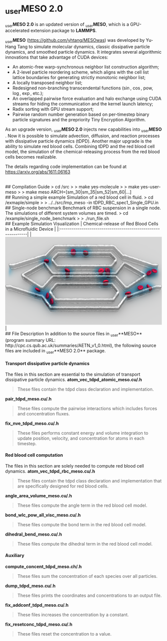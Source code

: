 # <sub>user</sub>**MESO 2.0**

<sub>user</sub>**MESO 2.0** is an updated version of <sub>user</sub>**MESO**, which is a GPU-accelerated extension package to **LAMMPS**.

<sub>user</sub>**MESO** (https://github.com/yhtang/MESOwas) was developed by Yu-Hang Tang to simulate molecular dynamics, classic dissipative particle dynamics, and smoothed particle dynamics. It integrates several algorithmic innovations that take advantage of CUDA devices:
- An atomic-free warp-synchronous neighbor list construction algorithm;
- A 2-level particle reordering scheme, which aligns with the cell list lattice boundaries for generating strictly monotonic neighbor list;
- A locally transposed neighbor list;
- Redesigned non-branching transcendental functions ($\sin$, $\cos$, pow, $\log$, $\exp$, etc.);
- An overlapped pairwise force evaluation and halo exchange using CUDA streams for hiding the communication and the kernel launch latency;
- Radix sorting with GPU stream support;
- Pairwise random number generation based on per-timestep binary particle signatures and the prepriority Tiny Encryption Algorithm.

As an upgrade version, <sub>user</sub>**MESO 2.0** injects new capabilities into <sub>user</sub>**MESO** . Now it is possible to simulate advection, diffusion, and reaction processes with dissipative particle dynamics (tDPD). Another major upgrade is the ability to simulate red blood cells. Combining tDPD and the red blood cell model, the simulation of the chemical-releasing process from the red blood cells becomes realizable.  

The details regarding code implementation can be found at https://arxiv.org/abs/1611.06163

<br>
## Compilation Guide
> cd <working_copy>/src
>
> make yes-molecule
>
> make yes-user-meso
>
> make meso ARCH=[sm_30|sm_35|sm_52|sm_60|...]

<br>
## Running a simple example
Simulation of a red blood cell in fluid.
> cd <working_copy>/exmaple/simple
>
> ../../src/lmp_meso -in tDPD_RBC_spec1_Single_GPU.in

<br>
## Single-node benchmark
Benchmark of RBC suspension in a single node. The simulations of different system volumes are timed.
> cd <working_copy>/example/single_node_benchmark
>
> ./run_file.sh

<br>
## Example Simulation Visualization
| Chemical-release of Red Blood Cells in a Microfluidic Device |     
|:-------------------------------------------------------------|
|<img src="visualizations/chemical_release_RBC_device.png">|

<br>
## File Description
In addition to the source files in <sub>user</sub>**MESO** (program summary URL: http://cpc.cs.qub.ac.uk/summaries/AETN_v1_0.html), the following source files are included in <sub>user</sub>**MESO 2.0** package.

#### Transport dissipative particle dynamics
The files in this section are essential to the simulation of transport dissipative particle dynamics.
**atom_vec_tdpd_atomic_meso.cu/.h**
> These files contain the tdpd class declaration and implementation.

**pair_tdpd_meso.cu/.h**
> These files compute the pairwise interactions which includes forces and concentration fluxes.

**fix_nve_tdpd_meso.cu/.h**
> These files performs constant energy and volume integration to update position, velocity, and concentration for atoms in each timestep.

#### Red blood cell computation
The files in this section are solely needed to compute red blood cell dynamics.
**atom_vec_tdpd_rbc_meso.cu/.h**
> These files contain the tdpd class declaration and implementation that are specifically designed for red blood cells.

**angle_area_volume_meso.cu/.h**
> These files compute the angle term in the red blood cell model.

**bond_wlc_pow_all_visc_meso.cu/.h**
> These files compute the bond term in the red blood cell model.

**dihedral_bend_meso.cu/.h**
> These files compute the dihedral term in the red blood cell model.

#### Auxiliary
**compute_concent_tdpd_meso.ch/.h**
> These files sum the concentration of each species over all particles.

**dump_tdpd_meso.cu/.h**
> These files prints the coordinates and concentrations to an output file.

**fix_addconf_tdpd_meso.cu/.h**
> These files increases the concentration by a constant.

**fix_resetconc_tdpd_meso.cu/.h**
> These files reset the concentration to a value.
